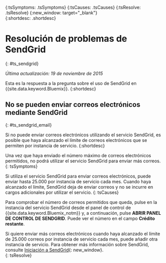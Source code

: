 {:tsSymptoms: .tsSymptoms} 
{:tsCauses: .tsCauses} 
{:tsResolve: .tsResolve} 
{:new_window: target="_blank"}  
{:shortdesc: .shortdesc}

# Resolución de problemas de SendGrid
{: #ts_sendgrid}

*Última actualización: 19 de noviembre de 2015*

Esta es la respuesta a la pregunta sobre el uso de SendGrid en {{site.data.keyword.Bluemix}}.
{:shortdesc}


## No se pueden enviar correos electrónicos mediante SendGrid
{: #ts_sendgrid_email}

Si no puede enviar correos electrónicos utilizando el servicio SendGrid, es posible que haya alcanzado el límite de correos electrónicos que se permiten por instancia de servicio.
{:shortdesc}


Una vez que haya enviado el número máximo de correos electrónicos permitidos, no podrá utilizar el servicio SendGrid para enviar más correos.
{: tsSymptoms}


Si utiliza el servicio SendGrid para enviar correos electrónicos, puede enviar hasta 25.000 por instancia de servicio cada mes. Cuando haya alcanzado el límite, SendGrid deja de enviar correos y no se incurre en cargos adicionales por utilizar el servicio.
{: tsCauses}

Para comprobar el número de correos permitidos que queda, pulse en la instancia del servicio SendGrid desde el panel de control de {{site.data.keyword.Bluemix_notm}} y, a continuación, pulse **ABRIR PANEL DE CONTROL DE SENDGRID**. Puede ver el número en el campo **Crédito restante**.


Si quiere enviar más correos electrónicos cuando haya alcanzado el límite de 25.000 correos por instancia de servicio cada mes, puede añadir otra instancia de servicio. Para obtener más información sobre SendGrid, consulte [Iniciación a SendGrid](https://sendgrid.com/docs/index.html){: new_window}.    
{: tsResolve}

